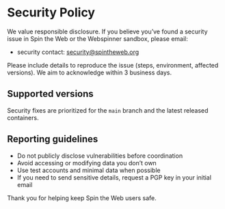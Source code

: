 # Security Policy

We value responsible disclosure. If you believe you’ve found a security issue in Spin the Web or the Webspinner sandbox,
please email:

- security contact: security@spintheweb.org

Please include details to reproduce the issue (steps, environment, affected versions). We aim to acknowledge within 3
business days.

## Supported versions

Security fixes are prioritized for the `main` branch and the latest released containers.

## Reporting guidelines

- Do not publicly disclose vulnerabilities before coordination
- Avoid accessing or modifying data you don’t own
- Use test accounts and minimal data when possible
- If you need to send sensitive details, request a PGP key in your initial email

Thank you for helping keep Spin the Web users safe.
